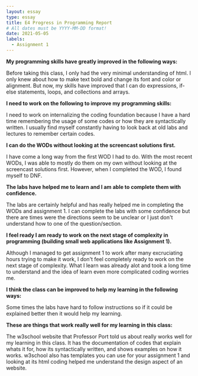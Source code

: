 ```yaml
---
layout: essay
type: essay
title: E4 Progress in Programming Report
# All dates must be YYYY-MM-DD format!
date: 2021-05-05
labels:
  - Assignment 1
---
```

<b>My programming skills have greatly improved in the following ways:</b>

Before taking this class, I only had the very minimal understanding of html. I only knew about how to make text bold and change its font and color or alignment. But now, my skills have improved that I can do expressions, if-else statements, loops, and collections and arrays.

<b>I need to work on the following to improve my programming skills:</b>

I need to work on internalizing the coding foundation because I have a hard time remembering the usage of some codes or how they are syntactically written. I usually find myself constantly having to look back at old labs and lectures to remember certain codes.

<b>I can do the WODs without looking at the screencast solutions first.</b>

I have come a long way from the first WOD I had to do. With the most recent WODs, I was able to mostly do them on my own without looking at the screencast solutions first. However, when I completed the WOD, I found myself to DNF.

<b>The labs have helped me to learn and I am able to complete them with confidence.</b>

The labs are certainly helpful and has really helped me in completing the WODs and assignment 1. I can complete the labs with some confidence but there are times were the directions seem to be unclear or I just don't understand how to one of the question/section.

<b>I feel ready I am ready to work on the next stage of complexity in programming (building small web applications like Assignment 1).</b>

Although I managed to get assignment 1 to work after many excruciating hours trying to make it work, I don't feel completely ready to work on the next stage of complexity. What I learn was already alot and took a long time to understand and the idea of learn even more complicated coding worries me.

<b>I think the class can be improved to help my learning in the following ways:</b>

Some times the labs have hard to follow instructions so if it could be explained better then it would help my learning. 

<b>These are things that work really well for my learning in this class:</b>

The w3school website that Professor Port told us about really works well for my learning in this class. It has the documentation of codes that explain whats it for, how its syntactically written, and shows examples on how it works. w3school also has templates you can use for your assignment 1 and looking at its html coding helped me understand the design aspect of an website.

